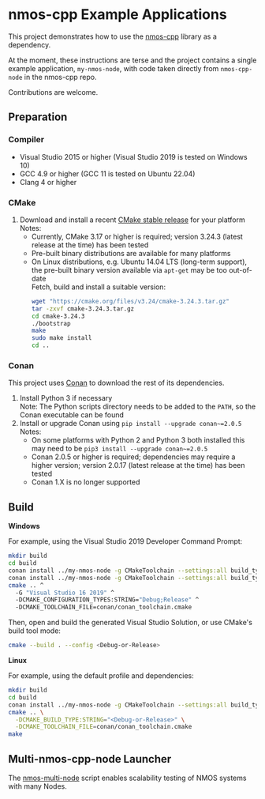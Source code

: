 # nmos-cpp Example Applications

This project demonstrates how to use the [nmos-cpp](https://github.com/sony/nmos-cpp) library as a dependency.

At the moment, these instructions are terse and the project contains a single example application, `my-nmos-node`, with code taken directly from `nmos-cpp-node` in the nmos-cpp repo.

Contributions are welcome.

## Preparation

### Compiler

* Visual Studio 2015 or higher (Visual Studio 2019 is tested on Windows 10)
* GCC 4.9 or higher (GCC 11 is tested on Ubuntu 22.04)
* Clang 4 or higher

### CMake

1. Download and install a recent [CMake stable release](https://cmake.org/download/#latest) for your platform  
   Notes:
   - Currently, CMake 3.17 or higher is required; version 3.24.3 (latest release at the time) has been tested
   - Pre-built binary distributions are available for many platforms
   - On Linux distributions, e.g. Ubuntu 14.04 LTS (long-term support), the pre-built binary version available via ``apt-get`` may be too out-of-date  
     Fetch, build and install a suitable version:  
     ```sh
     wget "https://cmake.org/files/v3.24/cmake-3.24.3.tar.gz"
     tar -zxvf cmake-3.24.3.tar.gz
     cd cmake-3.24.3
     ./bootstrap
     make
     sudo make install
     cd ..
     ```

### Conan

This project uses [Conan](https://conan.io) to download the rest of its dependencies.

1. Install Python 3 if necessary  
   Note: The Python scripts directory needs to be added to the `PATH`, so the Conan executable can be found
2. Install or upgrade Conan using `pip install --upgrade conan~=2.0.5`  
   Notes:
   - On some platforms with Python 2 and Python 3 both installed this may need to be `pip3 install --upgrade conan~=2.0.5`
   - Conan 2.0.5 or higher is required; dependencies may require a higher version; version 2.0.17 (latest release at the time) has been tested
   - Conan 1.X is no longer supported

## Build

**Windows**

For example, using the Visual Studio 2019 Developer Command Prompt:

```sh
mkdir build
cd build
conan install ../my-nmos-node -g CMakeToolchain --settings:all build_type=Debug --build=missing --output-folder=conan
conan install ../my-nmos-node -g CMakeToolchain --settings:all build_type=Release --build=missing --output-folder=conan
cmake .. ^
  -G "Visual Studio 16 2019" ^
  -DCMAKE_CONFIGURATION_TYPES:STRING="Debug;Release" ^
  -DCMAKE_TOOLCHAIN_FILE=conan/conan_toolchain.cmake
```

Then, open and build the generated Visual Studio Solution, or use CMake's build tool mode:

```sh
cmake --build . --config <Debug-or-Release>
```

**Linux**

For example, using the default profile and dependencies:

```sh
mkdir build
cd build
conan install ../my-nmos-node -g CMakeToolchain --settings:all build_type=<Debug-or-Release> --build=missing --output-folder=conan
cmake .. \
  -DCMAKE_BUILD_TYPE:STRING="<Debug-or-Release>" \
  -DCMAKE_TOOLCHAIN_FILE=conan/conan_toolchain.cmake
make
```

## Multi-nmos-cpp-node Launcher

The [nmos-multi-node](nmos-multi-node/) script enables scalability testing of NMOS systems with many Nodes.
